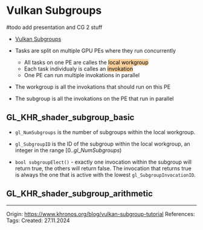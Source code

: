 # Vulkan Subgroups
#todo add presentation and CG 2 stuff
- [Vulkan Subgroups](https://www.khronos.org/assets/uploads/developers/library/2018-vulkan-devday/06-subgroups.pdf)

- Tasks are split on multiple GPU PEs where they run concurrently
	- All tasks on one PE are calles the <mark style="background: #FFB86CA6;">local workgroup</mark>
	- Each task individualy is calles an <mark style="background: #FFB86CA6;">invokation</mark>
	- One PE can run multiple invokations in parallel


- The workgroup is all the invokations that should run on this PE
- The subgroup is all the invokations on the PE that run in parallel


## GL_KHR_shader_subgroup_basic

- `gl_NumSubgroups` is the number of subgroups within the local workgroup.
- `gl_SubgroupID` is the ID of the subgroup within the local workgroup, an integer in the range $[0..gl\_NumSubgroups)$

- `bool subgroupElect()` - exactly one invocation within the subgroup will return true, the others will return false. The invocation that returns true is always the one that is active with the lowest `gl_SubgroupInvocationID`.
## GL_KHR_shader_subgroup_arithmetic

---

Origin: https://www.khronos.org/blog/vulkan-subgroup-tutorial
References: 
Tags: 
Created: 27.11.2024

